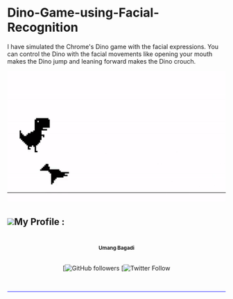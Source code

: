 # Dino-Game-using-Facial-Recognition
I have simulated the Chrome's Dino game with the facial expressions. You can control the Dino with the facial movements like opening your mouth makes the Dino jump and leaning forward makes the Dino crouch.



![Dino](https://raw.githubusercontent.com/hrugved06/Playing-TRex-game-using-facial-recognition/main/assets/dino.gif)

## <img src="https://media.giphy.com/media/iY8CRBdQXODJSCERIr/giphy.gif" width="30px">My Profile :
<div align="center">
<a href="https://github.com/umangbagadi03"><img src="https://avatars.githubusercontent.com/u/78692913?s=400&v=4" width="100px;" alt=""/><br /><sub><b> Umang Bagadi</b></sub></a>
</br>

</br>

[![GitHub followers](https://github.com/umangbagadi03) 
[![Twitter Follow]()
</div>
</br>
<hr style="height:2px;#8080ffborder-width:0;border-radius: 5px;color:gray;background-color:#8080ff">
</br>
